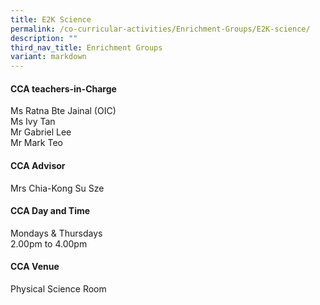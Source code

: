 ```yaml
---
title: E2K Science
permalink: /co-curricular-activities/Enrichment-Groups/E2K-science/
description: ""
third_nav_title: Enrichment Groups
variant: markdown
---
```

#### **CCA teachers-in-Charge**
Ms Ratna Bte Jainal (OIC) <br>
Ms Ivy Tan <br>
Mr Gabriel Lee <br>
Mr Mark Teo

#### **CCA Advisor**
Mrs Chia-Kong Su Sze

#### **CCA Day and Time**
Mondays &amp; Thursdays <br>
2.00pm to 4.00pm

#### **CCA Venue**
Physical Science Room